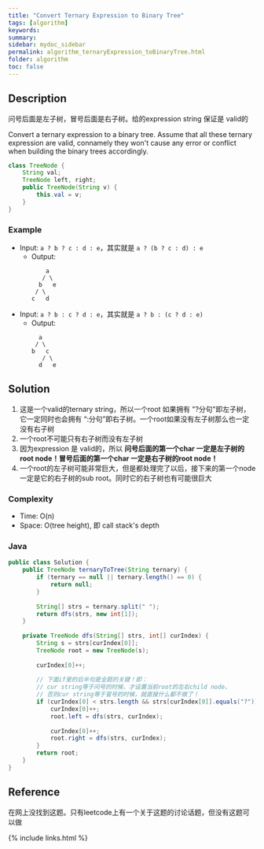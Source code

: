 ```yaml
---
title: "Convert Ternary Expression to Binary Tree"
tags: [algorithm]
keywords:
summary:
sidebar: mydoc_sidebar
permalink: algorithm_ternaryExpression_toBinaryTree.html
folder: algorithm
toc: false
---
```


## Description
问号后面是左子树，冒号后面是右子树。给的expression string 保证是 valid的

Convert a ternary expression to a binary tree.
Assume that all these ternary expression are valid, 
connamely they won't cause any error or conflict when building the binary trees accordingly.
```java
class TreeNode {
    String val;
    TreeNode left, right;
    public TreeNode(String v) {
        this.val = v;
    }
}
```

### Example
* Input: `a ? b ? c : d : e`，其实就是 `a ? (b ? c : d) : e`
  * Output: 
    ```
        a
       / \
      b   e
     / \
    c   d
    ```
* Input: `a ? b : c ? d : e`，其实就是 `a ? b : (c ? d : e)`
  * Output: 
    ```
      a
     / \
    b   c
       / \
      d   e 
    ```

## Solution
1. 这是一个valid的ternary string，所以一个root 如果拥有 "?分句"即左子树，它一定同时也会拥有 “:分句”即右子树。一个root如果没有左子树那么也一定没有右子树
2. 一个root不可能只有右子树而没有左子树
3. 因为expression 是 valid的，所以 **问号后面的第一个char 一定是左子树的root node！冒号后面的第一个char 一定是右子树的root node！**
4. 一个root的左子树可能非常巨大，但是都处理完了以后，接下来的第一个node一定是它的右子树的sub root。同时它的右子树也有可能很巨大

### Complexity
* Time: O(n)
* Space: O(tree height), 即 call stack's depth

### Java
```java
public class Solution {
    public TreeNode ternaryToTree(String ternary) {
        if (ternary == null || ternary.length() == 0) {
            return null;
        }
        
        String[] strs = ternary.split(" ");
        return dfs(strs, new int[1]);
    }
    
    private TreeNode dfs(String[] strs, int[] curIndex) {
        String s = strs[curIndex[0]];
        TreeNode root = new TreeNode(s);
        
        curIndex[0]++;
        
        // 下面if里的后半句是全题的关键！即：
        // cur string等于问号的时候，才设置当前root的左右child node，
        // 否则cur string等于冒号的时候，就直接什么都不做了！
        if (curIndex[0] < strs.length && strs[curIndex[0]].equals("?")) {
            curIndex[0]++;
            root.left = dfs(strs, curIndex);
            
            curIndex[0]++;
            root.right = dfs(strs, curIndex);            
        }
        return root;
    }
}
```

## Reference
在网上没找到这题。只有leetcode上有一个关于这题的讨论话题，但没有这题可以做

{% include links.html %}
